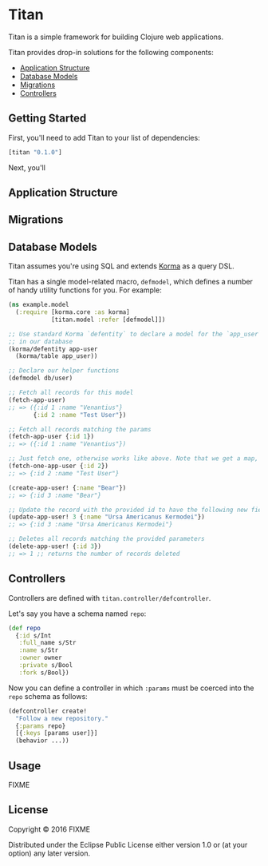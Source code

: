 # Titan

Titan is a simple framework for building Clojure web applications.

Titan provides drop-in solutions for the following components:

 - [Application Structure](#application-structure)
 - [Database Models](#database-models)
 - [Migrations](#migrations)
 - [Controllers](#controllers)

## Getting Started

First, you'll need to add Titan to your list of dependencies:

```clojure
[titan "0.1.0"]
```

Next, you'll

## Application Structure

## Migrations

## Database Models

Titan assumes you're using SQL and extends [Korma](https://github.com/korma/korma) as a query DSL.

Titan has a single model-related macro, `defmodel`, which defines a number of handy utility functions for you. For example:

```clojure
(ns example.model
  (:require [korma.core :as korma]
            [titan.model :refer [defmodel]])

;; Use standard Korma `defentity` to declare a model for the `app_user` table
;; in our database
(korma/defentity app-user
  (korma/table app_user))

;; Declare our helper functions
(defmodel db/user)

;; Fetch all records for this model
(fetch-app-user)
;; => ({:id 1 :name "Venantius"}
       {:id 2 :name "Test User"})

;; Fetch all records matching the params
(fetch-app-user {:id 1})
;; => ({:id 1 :name "Venantius"})

;; Just fetch one, otherwise works like above. Note that we get a map, not a seq.
(fetch-one-app-user {:id 2})
;; => {:id 2 :name "Test User"}

(create-app-user! {:name "Bear"})
;; => {:id 3 :name "Bear"}

;; Update the record with the provided id to have the following new fields
(update-app-user! 3 {:name "Ursa Americanus Kermodei"})
;; => {:id 3 :name "Ursa Americanus Kermodei"}

;; Deletes all records matching the provided parameters
(delete-app-user! {:id 3})
;; => 1 ;; returns the number of records deleted
```

## Controllers

Controllers are defined with `titan.controller/defcontroller`.

Let's say you have a schema named `repo`:

```clojure
(def repo
  {:id s/Int
   :full_name s/Str
   :name s/Str
   :owner owner
   :private s/Bool
   :fork s/Bool})
```

Now you can define a controller in which `:params` must be coerced into the `repo`
schema as follows:

```clojure
(defcontroller create!
  "Follow a new repository."
  {:params repo}
  [{:keys [params user]}]
  (behavior ...))
```

## Usage

FIXME

## License

Copyright © 2016 FIXME

Distributed under the Eclipse Public License either version 1.0 or (at
your option) any later version.
